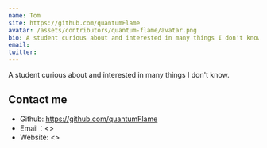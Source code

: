 ```yaml
---
name: Tom
site: https://github.com/quantumFlame
avatar: /assets/contributors/quantum-flame/avatar.png
bio: A student curious about and interested in many things I don't know.
email: 
twitter: 
---
```


A student curious about and interested in many things I don't know.

## Contact me

- Github: <https://github.com/quantumFlame>
- Email：<>
- Website: <>
